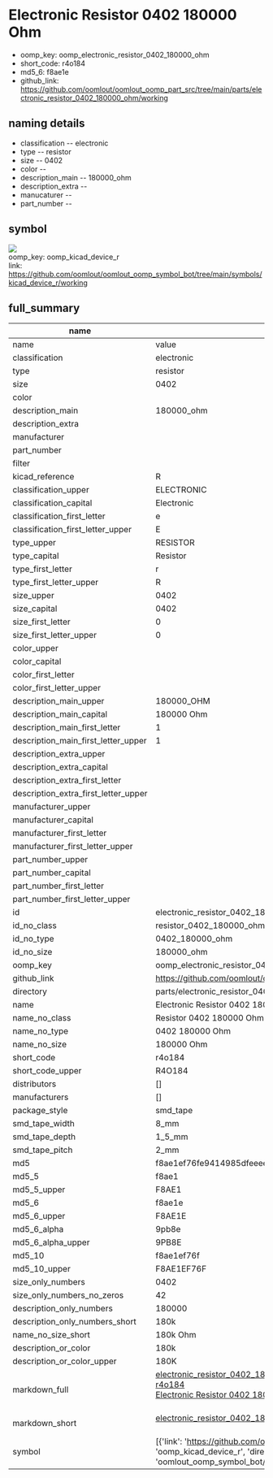 # Electronic Resistor 0402 180000 Ohm

  
* oomp_key: oomp_electronic_resistor_0402_180000_ohm 
* short_code: r4o184
* md5_6: f8ae1e  
* github_link: https://github.com/oomlout/oomlout_oomp_part_src/tree/main/parts/electronic_resistor_0402_180000_ohm/working  
## naming details
* classification -- electronic
* type -- resistor
* size -- 0402
* color -- 
* description_main -- 180000_ohm
* description_extra -- 
* manucaturer -- 
* part_number -- 



## symbol

![](symbol/{index}/working/working_600.png)  
oomp_key: oomp_kicad_device_r  
link: https://github.com/oomlout/oomlout_oomp_symbol_bot/tree/main/symbols/kicad_device_r/working  


## full_summary
| name | value | 
| --- | --- | 
| name | value | 
| classification | electronic | 
| type | resistor | 
| size | 0402 | 
| color |  | 
| description_main | 180000_ohm | 
| description_extra |  | 
| manufacturer |  | 
| part_number |  | 
| filter |  | 
| kicad_reference | R | 
| classification_upper | ELECTRONIC | 
| classification_capital | Electronic | 
| classification_first_letter | e | 
| classification_first_letter_upper | E | 
| type_upper | RESISTOR | 
| type_capital | Resistor | 
| type_first_letter | r | 
| type_first_letter_upper | R | 
| size_upper | 0402 | 
| size_capital | 0402 | 
| size_first_letter | 0 | 
| size_first_letter_upper | 0 | 
| color_upper |  | 
| color_capital |  | 
| color_first_letter |  | 
| color_first_letter_upper |  | 
| description_main_upper | 180000_OHM | 
| description_main_capital | 180000 Ohm | 
| description_main_first_letter | 1 | 
| description_main_first_letter_upper | 1 | 
| description_extra_upper |  | 
| description_extra_capital |  | 
| description_extra_first_letter |  | 
| description_extra_first_letter_upper |  | 
| manufacturer_upper |  | 
| manufacturer_capital |  | 
| manufacturer_first_letter |  | 
| manufacturer_first_letter_upper |  | 
| part_number_upper |  | 
| part_number_capital |  | 
| part_number_first_letter |  | 
| part_number_first_letter_upper |  | 
| id | electronic_resistor_0402_180000_ohm | 
| id_no_class | resistor_0402_180000_ohm | 
| id_no_type | 0402_180000_ohm | 
| id_no_size | 180000_ohm | 
| oomp_key | oomp_electronic_resistor_0402_180000_ohm | 
| github_link | https://github.com/oomlout/oomlout_oomp_part_src/tree/main/parts/electronic_resistor_0402_180000_ohm/working | 
| directory | parts/electronic_resistor_0402_180000_ohm | 
| name | Electronic Resistor 0402 180000 Ohm | 
| name_no_class | Resistor 0402 180000 Ohm | 
| name_no_type | 0402 180000 Ohm | 
| name_no_size | 180000 Ohm | 
| short_code | r4o184 | 
| short_code_upper | R4O184 | 
| distributors | [] | 
| manufacturers | [] | 
| package_style | smd_tape | 
| smd_tape_width | 8_mm | 
| smd_tape_depth | 1_5_mm | 
| smd_tape_pitch | 2_mm | 
| md5 | f8ae1ef76fe9414985dfeeee8712fab9 | 
| md5_5 | f8ae1 | 
| md5_5_upper | F8AE1 | 
| md5_6 | f8ae1e | 
| md5_6_upper | F8AE1E | 
| md5_6_alpha | 9pb8e | 
| md5_6_alpha_upper | 9PB8E | 
| md5_10 | f8ae1ef76f | 
| md5_10_upper | F8AE1EF76F | 
| size_only_numbers | 0402 | 
| size_only_numbers_no_zeros | 42 | 
| description_only_numbers | 180000 | 
| description_only_numbers_short | 180k | 
| name_no_size_short | 180k Ohm | 
| description_or_color | 180k | 
| description_or_color_upper | 180K | 
| markdown_full | [electronic_resistor_0402_180000_ohm](https://github.com/oomlout/oomlout_oomp_part_src/tree/main/parts/electronic_resistor_0402_180000_ohm/working)<br>[r4o184](https://github.com/oomlout/oomlout_oomp_part_src/tree/main/parts/electronic_resistor_0402_180000_ohm/working)<br>[Electronic Resistor 0402 180000 Ohm](https://github.com/oomlout/oomlout_oomp_part_src/tree/main/parts/electronic_resistor_0402_180000_ohm/working)<br><br> | 
| markdown_short | [electronic_resistor_0402_180000_ohm](https://github.com/oomlout/oomlout_oomp_part_src/tree/main/parts/electronic_resistor_0402_180000_ohm/working)<br><br> | 
| symbol | [{'link': 'https://github.com/oomlout/oomlout_oomp_symbol_bot/tree/main/symbols/kicad_device_r', 'oomp_key': 'oomp_kicad_device_r', 'directory': 'oomlout_oomp_symbol_bot/symbols/kicad_device_r//working/working.kicad_sym', 'index': 0}] | 
